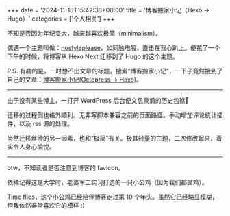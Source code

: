 +++
date = '2024-11-18T15:42:38+08:00'
title = '博客搬家小记（Hexo → Hugo）'
categories = ['个人相关']
+++

不知是否因为年纪变大，越来越喜欢极简（minimalism）。

偶遇一个主题叫做：[nostyleplease](https://themes.gohugo.io/themes/hugo-theme-nostyleplease/)，如同触电般，直击在我心趴上。便花了一个下午的时候，将博客从 Hexo Next 迁移到了 Hugo 的这个主题。

P.S. 有趣的是，一时想不出文章的标题，搜索“博客搬家小记”，一下子竟然搜到了自己的文章：[博客搬家小记(Octopress → Hexo)](/blog/20180806/octopress-to-hexo/)。

---

由于没有某些博主，一打开 WordPress 后台便文思泉涌的历史包袱🤣 

迁移的过程倒也格外顺利。无非写脚本兼容之前的页面路径，手动增加评论统计插件，以及 rss 源的处理。

当然迁移丝滑的另一因素，也和“极简”有关。极其轻量的主题，二次修改起来，着实令人身心愉悦。

---

btw，不知读者是否注意到博客的 favicon。

依稀记得这是大学时，老婆军工实习打造的一只小公鸡（因为我们都属鸡）。

Time flies，这个小公鸡已经陪伴博客走过第 10 个年头。虽然它已经略显模糊，但我依然非常喜欢它的模样 :)
